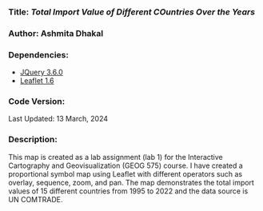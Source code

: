 ### **Title:** *Total Import Value of Different COuntries Over the Years*
### **Author:** Ashmita Dhakal

### **Dependencies:**
* [JQuery 3.6.0](https://jquery.com/)
* [Leaflet 1.6](https://leafletjs.com/reference-1.6.0.html)

### **Code Version:** 
Last Updated: 13 March, 2024

### **Description:**
This map is created as a lab assignment (lab 1) for the Interactive Cartography and Geovisualization (GEOG 575) course. I have created a proportional symbol map using Leaflet with different operators such as overlay, sequence, zoom, and pan. The map demonstrates the total import values of 15 different countries from 1995 to 2022 and the data source is UN COMTRADE.
